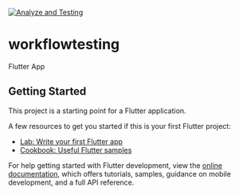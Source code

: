 [![Analyze and Testing](https://github.com/vromano-newel/workflow-testing/actions/workflows/dart.yml/badge.svg)](https://github.com/vromano-newel/workflow-testing/actions/workflows/dart.yml)

# workflowtesting

Flutter App

## Getting Started

This project is a starting point for a Flutter application.

A few resources to get you started if this is your first Flutter project:

- [Lab: Write your first Flutter app](https://docs.flutter.dev/get-started/codelab)
- [Cookbook: Useful Flutter samples](https://docs.flutter.dev/cookbook)

For help getting started with Flutter development, view the
[online documentation](https://docs.flutter.dev/), which offers tutorials,
samples, guidance on mobile development, and a full API reference.
